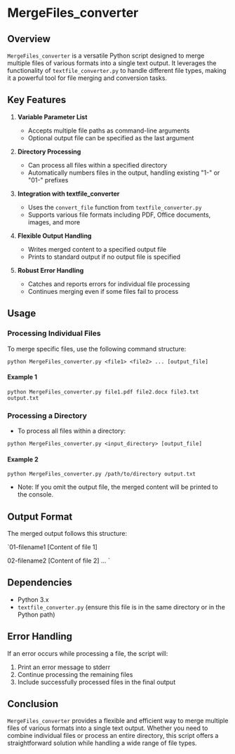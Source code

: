 # MergeFiles_converter

## Overview

`MergeFiles_converter` is a versatile Python script designed to merge multiple files of various formats into a single text output. It leverages the functionality of `textfile_converter.py` to handle different file types, making it a powerful tool for file merging and conversion tasks.

## Key Features

1. **Variable Parameter List**
   - Accepts multiple file paths as command-line arguments
   - Optional output file can be specified as the last argument

2. **Directory Processing**
   - Can process all files within a specified directory
   - Automatically numbers files in the output, handling existing "1-" or "01-" prefixes

3. **Integration with textfile_converter**
   - Uses the `convert_file` function from `textfile_converter.py`
   - Supports various file formats including PDF, Office documents, images, and more

4. **Flexible Output Handling**
   - Writes merged content to a specified output file
   - Prints to standard output if no output file is specified

5. **Robust Error Handling**
   - Catches and reports errors for individual file processing
   - Continues merging even if some files fail to process

## Usage

### Processing Individual Files

To merge specific files, use the following command structure:

`python MergeFiles_converter.py <file1> <file2> ... [output_file]`

#### Example 1

`python MergeFiles_converter.py file1.pdf file2.docx file3.txt output.txt`

### Processing a Directory

- To process all files within a directory:

`python MergeFiles_converter.py <input_directory> [output_file]`

#### Example 2

`python MergeFiles_converter.py /path/to/directory output.txt`

- Note: If you omit the output file, the merged content will be printed to the console.

## Output Format

The merged output follows this structure:

`01-filename1
[Content of file 1]

02-filename2
[Content of file 2]
...
`

## Dependencies

- Python 3.x
- `textfile_converter.py` (ensure this file is in the same directory or in the Python path)

## Error Handling

If an error occurs while processing a file, the script will:

1. Print an error message to stderr
2. Continue processing the remaining files
3. Include successfully processed files in the final output

## Conclusion

`MergeFiles_converter` provides a flexible and efficient way to merge multiple files of various formats into a single text output. Whether you need to combine individual files or process an entire directory, this script offers a straightforward solution while handling a wide range of file types.
